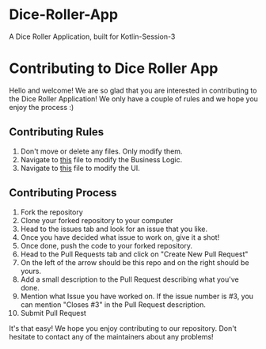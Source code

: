 # Dice-Roller-App
A Dice Roller Application, built for Kotlin-Session-3

# Contributing to Dice Roller App
Hello and welcome! We are so glad that you are interested in contributing to the Dice Roller Application!
We only have a couple of rules and we hope you enjoy the process :)

## Contributing Rules
1. Don't move or delete any files. Only modify them.
2. Navigate to [this](https://github.com/onCreate-PESUECC/Dice-Roller-App/blob/main/src/main/java/com/example/android/diceroller/MainActivity.kt) file to modify the Business Logic.
3. Navigate to [this](https://github.com/onCreate-PESUECC/Dice-Roller-App/blob/main/src/main/res/layout/activity_main.xml) file to modify the UI.

## Contributing Process
1. Fork the repository
2. Clone your forked repository to your computer
3. Head to the issues tab and look for an issue that you like.
4. Once you have decided what issue to work on, give it a shot!
5. Once done, push the code to your forked repository.
6. Head to the Pull Requests tab and click on "Create New Pull Request"
7. On the left of the arrow should be this repo and on the right should be yours.
8. Add a small description to the Pull Request describing what you've done.
9. Mention what Issue you have worked on. If the issue number is #3, you can mention "Closes #3" in the Pull Request description.
10. Submit Pull Request

It's that easy! We hope you enjoy contributing to our repository. Don't hesitate to contact any of the maintainers about any problems!
